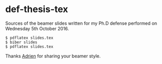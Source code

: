 # def-thesis-tex

Sources of the beamer slides written for my Ph.D defense performed on Wednesday 5th
October 2016.

```
$ pdflatex slides.tex
$ biber slides
$ pdflatex slides.tex
```

Thanks [Adrien](https://github.com/adrien-bougouin) for sharing your beamer style.
